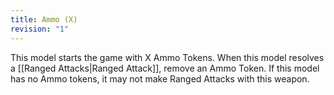 ```yaml
---
title: Ammo (X)
revision: "1"
---
```

This model starts the game with X Ammo Tokens.
When this model resolves a [[Ranged Attacks|Ranged Attack]], remove an Ammo Token.
If this model has no Ammo tokens, it may not make Ranged Attacks with this weapon.

